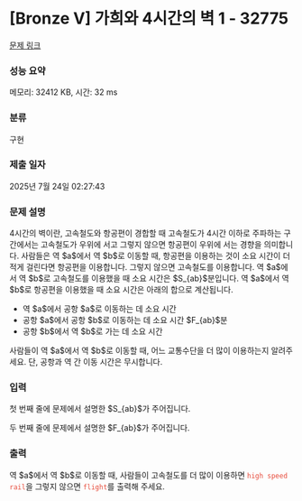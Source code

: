 # [Bronze V] 가희와 4시간의 벽 1 - 32775 

[문제 링크](https://www.acmicpc.net/problem/32775) 

### 성능 요약

메모리: 32412 KB, 시간: 32 ms

### 분류

구현

### 제출 일자

2025년 7월 24일 02:27:43

### 문제 설명

<p>4시간의 벽이란, 고속철도와 항공편이 경합할 때 고속철도가 4시간 이하로 주파하는 구간에서는 고속철도가 우위에 서고 그렇지 않으면 항공편이 우위에 서는 경향을 의미합니다. 사람들은 역 $a$에서 역 $b$로 이동할 때, 항공편을 이용하는 것이 소요 시간이 더 적게 걸린다면 항공편을 이용합니다. 그렇지 않으면 고속철도를 이용합니다. 역 $a$에서 역 $b$로 고속철도를 이용했을 때 소요 시간은 $S_{ab}$분입니다. 역 $a$에서 역 $b$로 항공편을 이용했을 때 소요 시간은 아래의 합으로 계산됩니다.</p>

<ul>
	<li>역 $a$에서 공항 $a$로 이동하는 데 소요 시간</li>
	<li>공항 $a$에서 공항 $b$로 이동하는 데 소요 시간 $F_{ab}$분</li>
	<li>공항 $b$에서 역 $b$로 가는 데 소요 시간</li>
</ul>

<p>사람들이 역 $a$에서 역 $b$로 이동할 때, 어느 교통수단을 더 많이 이용하는지 알려주세요. 단, 공항과 역 간 이동 시간은 무시합니다.</p>

### 입력 

 <p>첫 번째 줄에 문제에서 설명한 $S_{ab}$가 주어집니다.</p>

<p>두 번째 줄에 문제에서 설명한 $F_{ab}$가 주어집니다.</p>

### 출력 

 <p>역 $a$에서 역 $b$로 이동할 때, 사람들이 고속철도를 더 많이 이용하면 <span style="color:#e74c3c;"><code>high speed rail</code></span>을 그렇지 않으면 <span style="color:#e74c3c;"><code>flight</code></span>를 출력해 주세요.</p>

